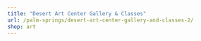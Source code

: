 ```yaml
---
title: "Desert Art Center Gallery & Classes"
url: /palm-springs/desert-art-center-gallery-and-classes-2/
shop: art
---
```

